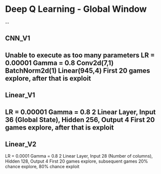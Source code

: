 # Deep Q Learning - Global Window
--
## CNN_V1
Unable to execute as too many parameters
LR = 0.00001
Gamma = 0.8
Conv2d(7,1)
BatchNorm2d(1)
Linear(945,4)
First 20 games explore, after that is exploit
--
## Linear_V1
LR = 0.00001
Gamma = 0.8
2 Linear Layer, Input 36 (Global State), Hidden 256, Output 4
First 20 games explore, after that is exploit
--
## Linear_V2
LR = 0.0001
Gamma = 0.8
2 Linear Layer, Input 28 (Number of columns), Hidden 128, Output 4
First 20 games explore, subsequent games 20% chance explore, 80% chance exploit